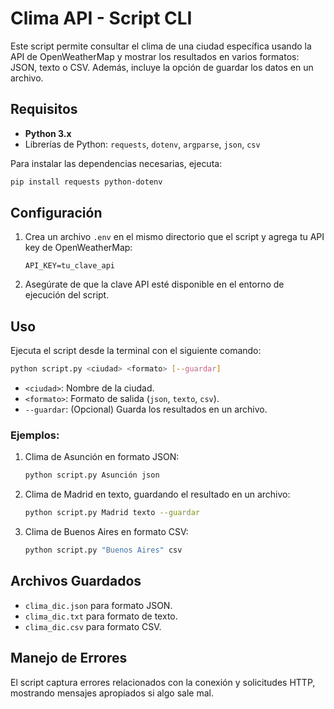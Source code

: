 # Clima API - Script CLI

Este script permite consultar el clima de una ciudad específica usando la API de OpenWeatherMap y mostrar los resultados en varios formatos: JSON, texto o CSV. Además, incluye la opción de guardar los datos en un archivo.

## Requisitos

- **Python 3.x**
- Librerías de Python: `requests`, `dotenv`, `argparse`, `json`, `csv`

Para instalar las dependencias necesarias, ejecuta:

```bash
pip install requests python-dotenv
```

## Configuración

1. Crea un archivo `.env` en el mismo directorio que el script y agrega tu API key de OpenWeatherMap:

   ```
   API_KEY=tu_clave_api
   ```

2. Asegúrate de que la clave API esté disponible en el entorno de ejecución del script.

## Uso

Ejecuta el script desde la terminal con el siguiente comando:

```bash
python script.py <ciudad> <formato> [--guardar]
```

- `<ciudad>`: Nombre de la ciudad.
- `<formato>`: Formato de salida (`json`, `texto`, `csv`).
- `--guardar`: (Opcional) Guarda los resultados en un archivo.

### Ejemplos:

1. Clima de Asunción en formato JSON:

   ```bash
   python script.py Asunción json
   ```

2. Clima de Madrid en texto, guardando el resultado en un archivo:

   ```bash
   python script.py Madrid texto --guardar
   ```

3. Clima de Buenos Aires en formato CSV:

   ```bash
   python script.py "Buenos Aires" csv
   ```

## Archivos Guardados

- `clima_dic.json` para formato JSON.
- `clima_dic.txt` para formato de texto.
- `clima_dic.csv` para formato CSV.

## Manejo de Errores

El script captura errores relacionados con la conexión y solicitudes HTTP, mostrando mensajes apropiados si algo sale mal.

